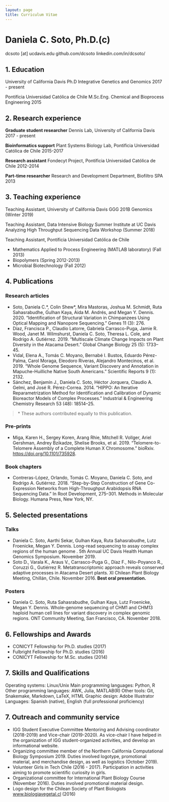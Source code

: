 ```yaml
---
layout: page
title: Curriculum Vitae
---
```


# Daniela C. Soto, Ph.D.(c)

dcsoto [at] ucdavis.edu
github.com/dcsoto
linkedin.com/in/dcsoto/

## 1. Education

University of California Davis
Ph.D Integrative Genetics and Genomics
2017 - present

Pontificia Universidad Católica de Chile
M.Sc.Eng. Chemical and Bioprocess Engineering
2015

## 2. Research experience

**Graduate student researcher**
Dennis Lab, University of California Davis
2017 - present

**Bioinformatics support**
Plant Systems Biology Lab, Pontificia Universidad Católica de Chile
2015-2017

**Research assistant**
Fondecyt Project, Pontificia Universidad Católica de Chile
2012-2014

**Part-time researcher**
Research and Development Department, Biofiltro SPA
2013

## 3. Teaching experience

Teaching Assistant, University of California Davis
GGG 201B Genomics (Winter 2019)

Teaching Assistant, Data Intensive Biology Summer Institute at UC Davis
Analyzing High Throughput Sequencing Data Workshop (Summer 2018)

Teaching Assistant, Pontificia Universidad Católica de Chile
- Mathematics Applied to Process Engineering (MATLAB laboratory)  (Fall 2013)
- Biopolymers (Spring 2012-2013)
- Microbial Biotechnology (Fall 2012)

## 4. Publications

### Research articles

* Soto, Daniela C.\*, Colin Shew\*, Mira Mastoras, Joshua M. Schmidt, Ruta Sahasrabudhe, Gulhan Kaya, Aida M. Andrés, and Megan Y. Dennis. 2020. “Identification of Structural Variation in Chimpanzees Using Optical Mapping and Nanopore Sequencing.” Genes 11 (3): 276.
* Díaz, Francisca P., Claudio Latorre, Gabriela Carrasco-Puga, Jamie R. Wood, Janet M. Wilmshurst, Daniela C. Soto, Theresa L. Cole, and Rodrigo A. Gutiérrez. 2019. “Multiscale Climate Change Impacts on Plant Diversity in the Atacama Desert.” Global Change Biology 25 (5): 1733–45.
* Vidal, Elena A., Tomás C. Moyano, Bernabé I. Bustos, Eduardo Pérez-Palma, Carol Moraga, Eleodoro Riveras, Alejandro Montecinos, et al. 2019. “Whole Genome Sequence, Variant Discovery and Annotation in Mapuche-Huilliche Native South Americans.” Scientific Reports 9 (1): 2132.
* Sánchez, Benjamín J., Daniela C. Soto, Héctor Jorquera, Claudio A. Gelmi, and José R. Pérez-Correa. 2014. “HIPPO: An Iterative Reparametrization Method for Identification and Calibration of Dynamic Bioreactor Models of Complex Processes.” Industrial & Engineering Chemistry Research 53 (48): 18514–25.

> \* These authors contributed equally to this publication.

### Pre-prints

* Miga, Karen H., Sergey Koren, Arang Rhie, Mitchell R. Vollger, Ariel Gershman, Andrey Bzikadze, Shelise Brooks, et al. 2019. “Telomere-to-Telomere Assembly of a Complete Human X Chromosome.” bioRxiv. https://doi.org/10.1101/735928.

### Book chapters

* Contreras-López, Orlando, Tomás C. Moyano, Daniela C. Soto, and Rodrigo A. Gutiérrez. 2018. “Step-by-Step Construction of Gene Co-Expression Networks from High-Throughput Arabidopsis RNA Sequencing Data.” In Root Development, 275–301. Methods in Molecular Biology. Humana Press, New York, NY.

## 5. Selected presentations

### Talks

* Daniela C. Soto, Aarthi Sekar, Gulhan Kaya, Ruta Sahasrabudhe, Lutz Froenicke, Megan Y. Dennis. Long-read sequencing to assay complex regions of the human genome . 5th Annual UC Davis Health Human Genomics Symposium. November 2019.
* Soto D., Varala K., Araus V., Carrasco-Puga G., Díaz F., Nilo-Poyanco R., Coruzzi G., Gutiérrez R. Metatranscriptomic approach reveals conserved adaptive processes in Atacama Desert plants. XI Chilean Plant Biology Meeting, Chillán, Chile. November 2016. **Best oral presentation.**

### Posters

* Daniela C. Soto, Ruta Sahasrabudhe, Gulhan Kaya, Lutz Froenicke, Megan Y. Dennis. Whole-genome sequencing of CHM1 and CHM13 haploid human cell lines for variant discovery in complex genomic regions. ONT Community Meeting, San Francisco, CA. November 2018.


## 6. Fellowships and Awards

- CONICYT Fellowship for Ph.D. studies (2017)
- Fulbright Fellowship for Ph.D. studies (2016)
- CONICYT Fellowship for M.Sc. studies (2014)

## 7. Skills and Qualifications

Operating systems: Linux/Unix
Main programming languages: Python, R
Other programming languages: AWK, Julia, MATLAB(R)
Other tools: Git, Snakemake, Markdown, LaTeX, HTML
Graphic design: Adobe Illustrator
Languages: Spanish (native), English (full professional proficiency)

## 7. Outreach and community service

- IGG Student Executive Committee Mentoring and Advising coordinator (2018-2019) and Vice-chair (2019-2020). As vice-chair I have helped in the organization of IGG student-organized activities, and develop an informational website.
- Organizing committee member of the Northern California Computational Biology Symposium 2019. Duties involved logotype, promotional material, and merchandise design, as well as logistics (October 2019).
- Volunteer Girls in Tech Chile (2016 - 2017). Participation in activities aiming to promote scientific curiosity in girls.
- Organizational committee for International Plant Biology Course (November 2016). Duties involved promotional material design.
- Logo design for the Chilean Society of Plant Biologists www.biologiavegetal.cl (2016)
